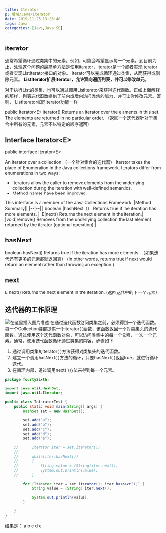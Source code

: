 ```yaml
---
title: Iterator
p: 后端/Java/Iterator
date: 2019-11-25 13:26:48
tags: Java
categories: [Java,Java SE]
---
```


## iterator

通常希望循环通过类集中的元素。例如，可能会希望显示每一个元素。到目前为止，处理这个问题的最简单方法是使用iterator，iterator是一个或者实现Iterator或者实现ListIterator接口的对象。 Iterator可以完成循环通过类集，从而获得或删除元素。 **ListIterator扩展Iterator，允许双向遍历列表，并可以修改单元。**

对于执行List的类集，也可以通过调用ListIterator来获得迭代函数。正如上面解释的那样，列表迭代函数提供了前向或后向访问类集的能力，并可让你修改元素。否则， ListIterator如同Iterator功能一样

public Iterator\<E> iterator()
Returns an iterator over the elements in this set. The elements are returned in no particular order.
（返回一个迭代器针对于集合中所有的元素，元素不以特定的顺序返回）

## Interface Iterator\<E>

public interface Iterator\<E>

An iterator over a collection.（一个针对集合的迭代器） Iterator takes the place of Enumeration in the Java collections framework. Iterators differ from enumerations in two ways:

- Iterators allow the caller to remove elements from the underlying collection during the iteration with well-defined semantics.
- Method names have been improved.

This interface is a member of the Java Collections Framework.
|Method Summary||
|--|--|
| boolean |hashNext（） Returns true if the iteration has more elements.  |
|E|next()      Returns the next element in the iteration.|
|void|remove()    Removes from the underlying collection the last element returned by the iterator (optional operation).|

## hasNext

boolean hasNext()
Returns true if the iteration has more elements.
（如果迭代还有更多的元素那就返回真）
(In other words, returns true if next would return an element rather than throwing an exception.)

## next

E next()
Returns the next element in the iteration.
(返回迭代中的下一个元素）

## 迭代器的工作原理

![在这里插入图片描述](https://img-blog.csdnimg.cn/20181229085859965.png?x-oss-process=image/watermark,type_ZmFuZ3poZW5naGVpdGk,shadow_10,text_aHR0cHM6Ly9ibG9nLmNzZG4ubmV0L3dlaXhpbl80MzkwNzMzMg==,size_16,color_FFFFFF,t_70)
在通过迭代函数访问类集之前，必须得到一个迭代函数。每一个Collection类都提供一个iterator( )函数，该函数返回一个对类集头的迭代函数。通过使用这个迭代函数对象，可以访问类集中的每一个元素，一次一个元素。通常，使用迭代函数循环通过类集的内容，步骤如下

1. 通过调用类集的iterator( )方法获得对类集头的迭代函数。
2. 建立一个调用hasNext( )方法的循环，只要hasNext( )返回true，就进行循环迭代。
3. 在循环内部，通过调用next( )方法来得到每一个元素。

```java
package fourtySixth;

import java.util.HashSet;
import java.util.Iterator;

public class InteratorTest {
    public static void main(String[] args) {
        HashSet set = new HashSet();

        set.add("a");
        set.add("b");
        set.add("c");
        set.add("d");
        set.add("e");

    //      Iterator iter = set.iterator();
    //
    //      while(iter.hasNext())
    //      {
    //          String value = (String)iter.next();
    //          System.out.println(value);
    //      }

        for (Iterator iter = set.iterator(); iter.hasNext();) {
            String value = (String) iter.next();

            System.out.println(value);
        }

    }
}

```

结果是：
a
b
c
d
e
